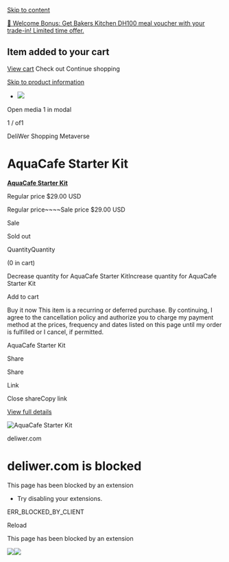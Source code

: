 [Skip to content](https://deliwer.com/products/aquacafe#MainContent)

[🎉 Welcome Bonus: Get Bakers Kitchen DH100 meal voucher with your trade-in! Limited time offer.](https://deliwer.com/pages/bakers)

## Item added to your cart

[View cart](https://deliwer.com/cart)
Check out
Continue shopping

[Skip to product information](https://deliwer.com/products/aquacafe#ProductInfo-template--18892593365159__main)

- ![](https://deliwer.com/cdn/shop/files/Aquacafe_byDeliWer_Card_Corners.png?v=1747834740&width=1946)


Open media 1 in modal



1 / of1

DeliWer Shopping Metaverse

# AquaCafe Starter Kit

[**AquaCafe Starter Kit**](https://deliwer.com/products/aquacafe)

Regular price
$29.00 USD


Regular price~~~~Sale price
$29.00 USD


Sale

Sold out


QuantityQuantity

(0 in cart)

Decrease quantity for AquaCafe Starter KitIncrease quantity for AquaCafe Starter Kit

Add to cart

Buy it now This item is a recurring or deferred purchase. By continuing, I agree to the cancellation policy and authorize you to charge my payment method at the prices, frequency and dates listed on this page until my order is fulfilled or I cancel, if permitted.

AquaCafe Starter Kit

Share

Share


Link

Close shareCopy link

[View full details](https://deliwer.com/products/aquacafe)

![AquaCafe Starter Kit](https://deliwer.com/cdn/shop/files/Aquacafe_byDeliWer_Card_Corners.png?v=1747834740&width=1445)

deliwer.com

# deliwer.com is blocked

This page has been blocked by an extension

- Try disabling your extensions.

ERR\_BLOCKED\_BY\_CLIENT

Reload


This page has been blocked by an extension

![](<Base64-Image-Removed>)![](<Base64-Image-Removed>)